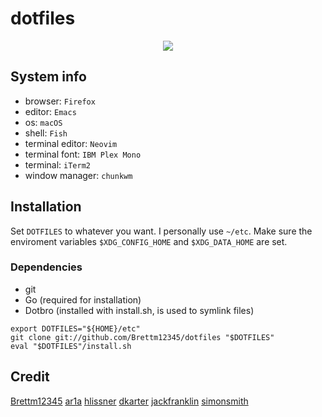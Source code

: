 # dotfiles

<p align="center">
  <a href="https://xkcd.com/1319/">
    <img src="https://imgs.xkcd.com/comics/automation.png" />
  </a>
</p>

## System info
* browser: `Firefox`
* editor: `Emacs`
* os: `macOS`
* shell: `Fish`
* terminal editor: `Neovim`
* terminal font: `IBM Plex Mono`
* terminal: `iTerm2`
* window manager: `chunkwm`

## Installation
Set `DOTFILES` to whatever you want.
I personally use `~/etc`.
Make sure the enviroment variables `$XDG_CONFIG_HOME` and `$XDG_DATA_HOME` are
set.

### Dependencies
* git
* Go (required for installation)
* Dotbro (installed with install.sh, is used to symlink files)
``` shell
export DOTFILES="${HOME}/etc"
git clone git://github.com/Brettm12345/dotfiles "$DOTFILES"
eval "$DOTFILES"/install.sh
```

## Credit
[Brettm12345](https://github.com/Brettm12345/dotfiles)
[ar1a](https://github.com/ar1a/dotfiles)
[hlissner](https://github.com/hlissner/doom-emacs-private)
[dkarter](https://github.com/dkarter/dotfiles)
[jackfranklin](https://github.com/jackfranklin/dotfiles)
[simonsmith](https://github.com/simonsmith/dotfiles)
